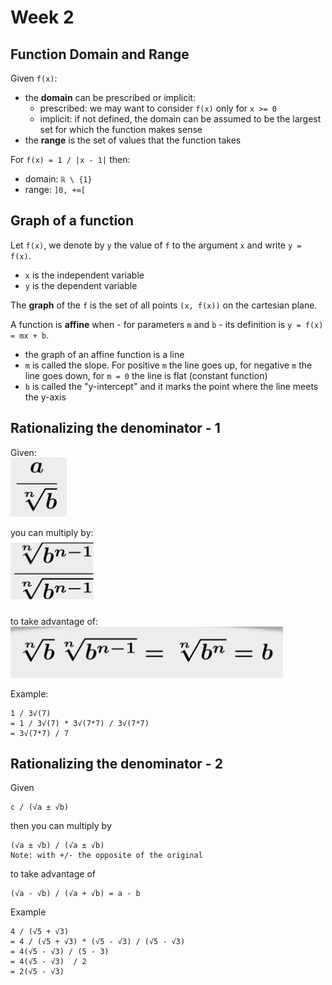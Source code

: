 # Week 2

## Function Domain and Range

Given `f(x)`:

- the **domain** can be prescribed or implicit:
  - prescribed: we may want to consider `f(x)` only for `x >= 0`
  - implicit: if not defined, the domain can be assumed to be the largest set for which the function makes sense
- the **range** is the set of values that the function takes

For `f(x) = 1 / |x - 1|` then:

- domain: `ℝ \ {1}`
- range: `]0, +∞[`

## Graph of a function

Let `f(x)`, we denote by `y` the value of `f` to the argument `x` and write `y = f(x)`.

- `x` is the independent variable
- `y` is the dependent variable

The **graph** of the `f` is the set of all points `(x, f(x))` on the cartesian plane.

A function is **affine** when - for parameters `m` and `b` - its definition is `y = f(x) = mx + b`.

- the graph of an affine function is a line
- `m` is called the slope. For positive `m` the line goes up, for negative `m` the line goes down, for `m = 0` the line is flat (constant function)
- `b` is called the "y-intercept" and it marks the point where the line meets the y-axis

## Rationalizing the denominator - 1

Given:  
![](1.png)

you can multiply by:  
![](2.png)

to take advantage of:  
![](3.png)

Example:

```
1 / 3√(7)
= 1 / 3√(7) * 3√(7*7) / 3√(7*7)
= 3√(7*7) / 7
```

## Rationalizing the denominator - 2

Given

```
c / (√a ± √b)
```

then you can multiply by

```
(√a ± √b) / (√a ± √b)
Note: with +/- the opposite of the original
```

to take advantage of

```
(√a - √b) / (√a + √b) = a - b
```

Example

```
4 / (√5 + √3)
= 4 / (√5 + √3) * (√5 - √3) / (√5 - √3)
= 4(√5 - √3) / (5 - 3)
= 4(√5 - √3)  / 2
= 2(√5 - √3)
```
